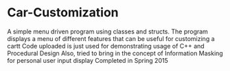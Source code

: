 # Car-Customization
A simple menu driven program using classes and structs.
The program displays a menu of different features that can be useful for customizing a cartt
Code uploaded is just used for demonstrating usage of C++ and Procedural Design
Also, tried to bring in the concept of Information Masking for personal user input display
Completed in Spring 2015
